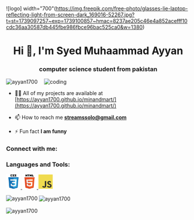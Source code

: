 ![logo] width="700"(https://img.freepik.com/free-photo/glasses-lie-laptop-reflecting-light-from-screen-dark_169016-52267.jpg?t=st=1739097257~exp=1739100857~hmac=8237ae205c46e4a852acefff10cdc36aa30587db445fbe986fbce96bac525ca0&w=1380)
<h1 align="center">Hi 👋, I'm Syed Muhaammad Ayyan</h1>
<h3 align="center">computer science student from pakistan</h3>
<img align="right" alt="coding" width="400" src="https://miro.medium.com/v2/resize:fit:720/format:webp/1*zVnWJtyGOX_kUIDm6ccCfQ.gif">
<p align="left"> <img src="https://komarev.com/ghpvc/?username=ayyan1700&label=Profile%20views&color=0e75b6&style=flat" alt="ayyan1700" /> </p>

- 👨‍💻 All of my projects are available at [https://ayyan1700.github.io/minandmart/](https://ayyan1700.github.io/minandmart/)

- 📫 How to reach me **streamssolo@gmail.com**

- ⚡ Fun fact **I am funny**

<h3 align="left">Connect with me:</h3>
<p align="left">
</p>

<h3 align="left">Languages and Tools:</h3>
<p align="left"> <a href="https://www.w3schools.com/css/" target="_blank" rel="noreferrer"> <img src="https://raw.githubusercontent.com/devicons/devicon/master/icons/css3/css3-original-wordmark.svg" alt="css3" width="40" height="40"/> </a> <a href="https://www.w3.org/html/" target="_blank" rel="noreferrer"> <img src="https://raw.githubusercontent.com/devicons/devicon/master/icons/html5/html5-original-wordmark.svg" alt="html5" width="40" height="40"/> </a> <a href="https://developer.mozilla.org/en-US/docs/Web/JavaScript" target="_blank" rel="noreferrer"> <img src="https://raw.githubusercontent.com/devicons/devicon/master/icons/javascript/javascript-original.svg" alt="javascript" width="40" height="40"/> </a> </p>

<p><img align="left" src="https://github-readme-stats.vercel.app/api/top-langs?username=ayyan1700&show_icons=true&locale=en&layout=compact" alt="ayyan1700" /></p>

<p>&nbsp;<img align="center" src="https://github-readme-stats.vercel.app/api?username=ayyan1700&show_icons=true&locale=en" alt="ayyan1700" /></p>

<p><img align="center" src="https://github-readme-streak-stats.herokuapp.com/?user=ayyan1700&" alt="ayyan1700" /></p>
